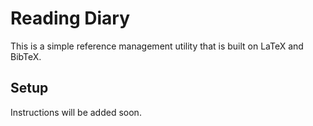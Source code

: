 # Reading Diary

This is a simple reference management utility that is built on LaTeX and BibTeX.


## Setup

Instructions will be added soon.

